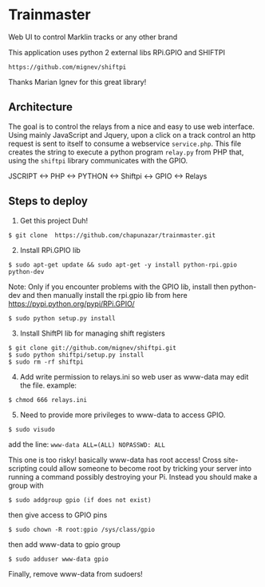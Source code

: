 Trainmaster
===========
Web UI to control Marklin tracks or any other brand

This application uses python 2 external libs RPi.GPIO and SHIFTPI

`https://github.com/mignev/shiftpi`

Thanks Marian Ignev for this great library!

## Architecture
The goal is to control the relays from a nice and easy to use web interface. Using mainly JavaScript and Jquery, upon a click on a track control an http request is sent to itself to consume a webservice `service.php`. This file creates the string to execute a python program `relay.py` from PHP that, using the `shiftpi` library communicates with the GPIO.

JSCRIPT <-> PHP <-> PYTHON <-> Shiftpi <-> GPIO <-> Relays

## Steps to deploy

1) Get this project Duh!
```
$ git clone  https://github.com/chapunazar/trainmaster.git
```


2) Install RPi.GPIO lib
```
$ sudo apt-get update && sudo apt-get -y install python-rpi.gpio python-dev
```
Note: Only if you encounter problems with the GPIO lib, install then python-dev and then manually install the rpi.gpio lib from here
https://pypi.python.org/pypi/RPi.GPIO/
```
$ sudo python setup.py install
```

3) Install ShiftPI lib for managing shift registers
```
$ git clone git://github.com/mignev/shiftpi.git
$ sudo python shiftpi/setup.py install
$ sudo rm -rf shiftpi
```

4) Add write permission to relays.ini so web user as www-data may edit the file. example:
```
$ chmod 666 relays.ini
```
5) Need to provide more privileges to www-data to access GPIO.
```
$ sudo visudo
```
add the line:
`www-data ALL=(ALL) NOPASSWD: ALL`

This one is too risky! basically www-data has root access! Cross site-scripting could allow someone to become root by tricking your server into running a command possibly destroying your Pi. Instead you should make a group with
```
$ sudo addgroup gpio (if does not exist)
``` 
then give access to GPIO pins

```
$ sudo chown -R root:gpio /sys/class/gpio
``` 
then add www-data to gpio group
```
$ sudo adduser www-data gpio
```
Finally, remove www-data from sudoers!
